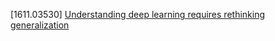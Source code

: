 [1611.03530] [Understanding deep learning requires rethinking generalization](https://arxiv.org/abs/1611.03530)
